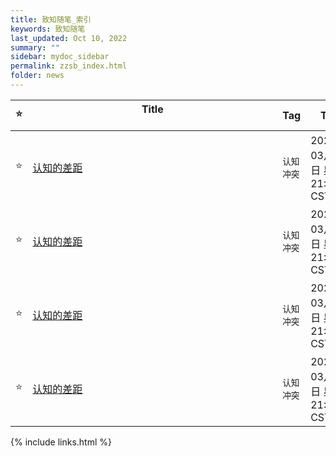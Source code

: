 ```yaml
---
title: 致知随笔_索引
keywords: 致知随笔
last_updated: Oct 10, 2022
summary: ""
sidebar: mydoc_sidebar
permalink: zzsb_index.html
folder: news
---
```



| ⭐           | Title &emsp;&emsp;&emsp;&emsp;&emsp;&emsp;&emsp;&emsp;&emsp;&emsp;&emsp;&emsp;&emsp;&emsp;&emsp;&emsp;&emsp;&emsp;&emsp;&emsp;&emsp;&emsp;&emsp;&emsp;| Tag          | Time          |
| ----------- | ----------- | ----------- | ----------- |
| ⭐           | [认知的差距](zzsb_202003122154.html)  | `认知` `冲突` | 2020年 03月 12日 星期四 21:54:49 CST |
| ⭐           | [认知的差距](zzsb_202003122154.html)  | `认知` `冲突` | 2020年 03月 12日 星期四 21:54:49 CST |
| ⭐           | [认知的差距](zzsb_202003122154.html)  | `认知` `冲突` | 2020年 03月 12日 星期四 21:54:49 CST |
| ⭐           | [认知的差距](zzsb_202003122154.html)  | `认知` `冲突` | 2020年 03月 12日 星期四 21:54:49 CST |

{% include links.html %}

